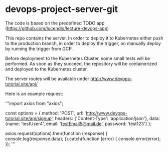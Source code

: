 # devops-project-server-git
The code is based on the predefined TODO app (https://github.com/lucendio/lecture-devops-app)

This repo contains the server. In order to deploy it to Kubernetes either push to the production branch,
in order to deploy the trigger, on manually deploy by running the trigger from GCP.

Before deployment to the Kubernetes Cluster, some small tests will be performed. As soon as they succeed,
the repository will be containerized and deployed to the Kubernetes cluster.

The server routes will be available under http://www.devops-tutorial.site/api/

Here is an example request:

 '''import axios from "axios";

const options = {
  method: 'POST',
  url: 'http://www.devops-tutorial.site/api/signup',
  headers: {'Content-Type': 'application/json'},
  data: {name: 'testUser4', email: 'testEmail5@mail.de', password: 'test123'}
};

axios.request(options).then(function (response) {
  console.log(response.data);
}).catch(function (error) {
  console.error(error);
});
'''

